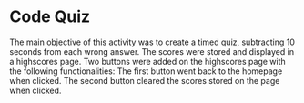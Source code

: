 # Code Quiz
The main objective of this activity was to create a timed quiz, subtracting 10 seconds from each wrong answer.
The scores were stored and displayed in a highscores page.
Two buttons were added on the highscores page with the following functionalities: The first button went back to the homepage when clicked. The second button cleared the scores stored on the page when clicked.
